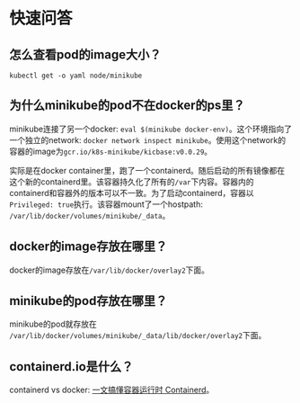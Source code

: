 # 快速问答

## 怎么查看pod的image大小？

`kubectl get -o yaml node/minikube`

## 为什么minikube的pod不在docker的ps里？

minikube连接了另一个docker: `eval $(minikube docker-env)`。这个环境指向了一个独立的network: `docker network inspect minikube`。使用这个network的容器的image为`gcr.io/k8s-minikube/kicbase:v0.0.29`。

实际是在docker container里，跑了一个containerd。随后启动的所有镜像都在这个新的containerd里。该容器持久化了所有的`/var`下内容。容器内的containerd和容器外的版本可以不一致。为了启动containerd，容器以`Privileged: true`执行。该容器mount了一个hostpath: `/var/lib/docker/volumes/minikube/_data`。

## docker的image存放在哪里？

docker的image存放在`/var/lib/docker/overlay2`下面。

## minikube的pod存放在哪里？

minikube的pod就存放在 `/var/lib/docker/volumes/minikube/_data/lib/docker/overlay2`下面。

## containerd.io是什么？

containerd vs docker: [一文搞懂容器运行时 Containerd](https://www.qikqiak.com/post/containerd-usage/)。
